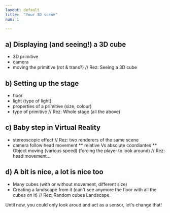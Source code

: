 ```yaml
---
layout: default
title:  "Your 3D scene"
num: 1

---
```



## a) Displaying (and seeing!) a 3D cube
* 3D primitive
* camera
* moving the primitive (rot & trans?)
// Rez: Seeing a 3D cube

## b) Setting up the stage
* floor
* light (type of light)
* properties of a primitive (size, colour)
* type of primitive
// Rez: Whole stage (all the above)

## c) Baby step in Virtual Reality
* stereoscopic effect
// Rez: two renderers of the same scene
* camera follow head movement
** relative Vs absolute coordiantes
** Object moving (various speed) (forcing the player to look around)
// Rez: head movement...  

## d) A bit is nice, a lot is nice too
* Many cubes (with or without movement, different size)
* Creating a landscape from it (can't see anymore the floor with all the cubes on it)
// Rez: Random cubes Landscape.

Until now, you could only look aroud and act as a sensor, let's change that!
